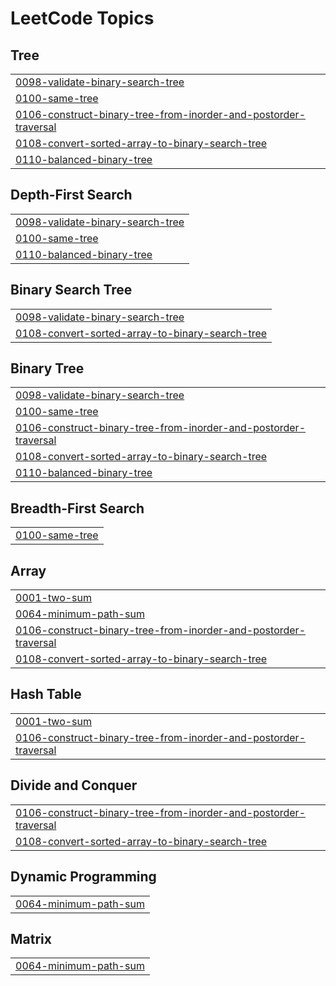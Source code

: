 

<!---LeetCode Topics Start-->
# LeetCode Topics
## Tree
|  |
| ------- |
| [0098-validate-binary-search-tree](https://github.com/deepakpathik/deepakpathik/tree/master/0098-validate-binary-search-tree) |
| [0100-same-tree](https://github.com/deepakpathik/Leetcode_Questions/tree/master/0100-same-tree) |
| [0106-construct-binary-tree-from-inorder-and-postorder-traversal](https://github.com/deepakpathik/Leetcode_Questions/tree/master/0106-construct-binary-tree-from-inorder-and-postorder-traversal) |
| [0108-convert-sorted-array-to-binary-search-tree](https://github.com/deepakpathik/Leetcode_Questions/tree/master/0108-convert-sorted-array-to-binary-search-tree) |
| [0110-balanced-binary-tree](https://github.com/deepakpathik/Leetcode_Questions/tree/master/0110-balanced-binary-tree) |
## Depth-First Search
|  |
| ------- |
| [0098-validate-binary-search-tree](https://github.com/deepakpathik/deepakpathik/tree/master/0098-validate-binary-search-tree) |
| [0100-same-tree](https://github.com/deepakpathik/Leetcode_Questions/tree/master/0100-same-tree) |
| [0110-balanced-binary-tree](https://github.com/deepakpathik/Leetcode_Questions/tree/master/0110-balanced-binary-tree) |
## Binary Search Tree
|  |
| ------- |
| [0098-validate-binary-search-tree](https://github.com/deepakpathik/deepakpathik/tree/master/0098-validate-binary-search-tree) |
| [0108-convert-sorted-array-to-binary-search-tree](https://github.com/deepakpathik/Leetcode_Questions/tree/master/0108-convert-sorted-array-to-binary-search-tree) |
## Binary Tree
|  |
| ------- |
| [0098-validate-binary-search-tree](https://github.com/deepakpathik/deepakpathik/tree/master/0098-validate-binary-search-tree) |
| [0100-same-tree](https://github.com/deepakpathik/Leetcode_Questions/tree/master/0100-same-tree) |
| [0106-construct-binary-tree-from-inorder-and-postorder-traversal](https://github.com/deepakpathik/Leetcode_Questions/tree/master/0106-construct-binary-tree-from-inorder-and-postorder-traversal) |
| [0108-convert-sorted-array-to-binary-search-tree](https://github.com/deepakpathik/Leetcode_Questions/tree/master/0108-convert-sorted-array-to-binary-search-tree) |
| [0110-balanced-binary-tree](https://github.com/deepakpathik/Leetcode_Questions/tree/master/0110-balanced-binary-tree) |
## Breadth-First Search
|  |
| ------- |
| [0100-same-tree](https://github.com/deepakpathik/Leetcode_Questions/tree/master/0100-same-tree) |
## Array
|  |
| ------- |
| [0001-two-sum](https://github.com/deepakpathik/Leetcode_Questions/tree/master/0001-two-sum) |
| [0064-minimum-path-sum](https://github.com/deepakpathik/Leetcode_Questions/tree/master/0064-minimum-path-sum) |
| [0106-construct-binary-tree-from-inorder-and-postorder-traversal](https://github.com/deepakpathik/Leetcode_Questions/tree/master/0106-construct-binary-tree-from-inorder-and-postorder-traversal) |
| [0108-convert-sorted-array-to-binary-search-tree](https://github.com/deepakpathik/Leetcode_Questions/tree/master/0108-convert-sorted-array-to-binary-search-tree) |
## Hash Table
|  |
| ------- |
| [0001-two-sum](https://github.com/deepakpathik/Leetcode_Questions/tree/master/0001-two-sum) |
| [0106-construct-binary-tree-from-inorder-and-postorder-traversal](https://github.com/deepakpathik/Leetcode_Questions/tree/master/0106-construct-binary-tree-from-inorder-and-postorder-traversal) |
## Divide and Conquer
|  |
| ------- |
| [0106-construct-binary-tree-from-inorder-and-postorder-traversal](https://github.com/deepakpathik/Leetcode_Questions/tree/master/0106-construct-binary-tree-from-inorder-and-postorder-traversal) |
| [0108-convert-sorted-array-to-binary-search-tree](https://github.com/deepakpathik/Leetcode_Questions/tree/master/0108-convert-sorted-array-to-binary-search-tree) |
## Dynamic Programming
|  |
| ------- |
| [0064-minimum-path-sum](https://github.com/deepakpathik/Leetcode_Questions/tree/master/0064-minimum-path-sum) |
## Matrix
|  |
| ------- |
| [0064-minimum-path-sum](https://github.com/deepakpathik/Leetcode_Questions/tree/master/0064-minimum-path-sum) |
<!---LeetCode Topics End-->